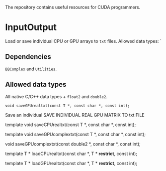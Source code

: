 The repository contains useful resources for CUDA programmers.

# InputOutput

Load or save individual CPU or GPU arrays to `txt` files. Allowed data types: `

## Dependencies

`BBComplex` and `Utilities`.

## Allowed data types

All native C/C++ data types + `float2` and `double2`.

    void saveGPUrealtxt(const T *, const char *, const int);
    
Save an individual SAVE INDIVIDUAL REAL GPU MATRIX TO txt FILE

template <class T>
void saveCPUrealtxt(const T *, const char *, const int);

template <class T>
void saveGPUcomplextxt(const T *, const char *, const int);

void saveGPUcomplextxt(const double2 *, const char *, const int);

template <class T>
T * loadCPUrealtxt(const char *, T * __restrict__, const int);

template <class T>
T * loadGPUrealtxt(const char *, T * __restrict__, const int);
